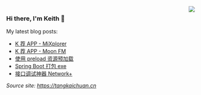 <img align="right" src="https://github-readme-stats.vercel.app/api?username=tangkaichuan&show_icons=true&icon_color=ad0d52&text_color=24292e&bg_color=ffffff&hide_title=true" />

### Hi there, I'm Keith 👋
My latest blog posts:
<!--START_SECTION:feed-->
* [K 荐 APP - MiXplorer](https:&#x2F;&#x2F;tangkaichuan.cn&#x2F;app-mixplorer&#x2F;)
* [K 荐 APP - Moon FM](https:&#x2F;&#x2F;tangkaichuan.cn&#x2F;app-moon-fm&#x2F;)
* [使用 preload 资源预加载](https:&#x2F;&#x2F;tangkaichuan.cn&#x2F;use-preload&#x2F;)
* [Spring Boot 打包 exe](https:&#x2F;&#x2F;tangkaichuan.cn&#x2F;spring-boot-exe-package&#x2F;)
* [接口调试神器 Network+](https:&#x2F;&#x2F;tangkaichuan.cn&#x2F;network-plus&#x2F;)
<!--END_SECTION:feed-->

*Source site: https://tangkaichuan.cn*
